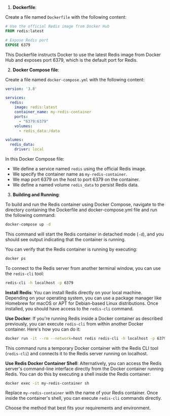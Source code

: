 

1. **Dockerfile**:

Create a file named `Dockerfile` with the following content:

```Dockerfile
# Use the official Redis image from Docker Hub
FROM redis:latest

# Expose Redis port
EXPOSE 6379
```

This Dockerfile instructs Docker to use the latest Redis image from Docker Hub and exposes port 6379, which is the default port for Redis.

2. **Docker Compose file**:

Create a file named `docker-compose.yml` with the following content:

```yaml
version: '3.8'

services:
  redis:
    image: redis:latest
    container_name: my-redis-container
    ports:
      - "6379:6379"
    volumes:
      - redis_data:/data

volumes:
  redis_data:
    driver: local
```

In this Docker Compose file:

- We define a service named `redis` using the official Redis image.
- We specify the container name as `my-redis-container`.
- We map port 6379 on the host to port 6379 on the container.
- We define a named volume `redis_data` to persist Redis data.

3. **Building and Running**:

To build and run the Redis container using Docker Compose, navigate to the directory containing the Dockerfile and docker-compose.yml file and run the following command:

```bash
docker-compose up -d
```

This command will start the Redis container in detached mode (`-d`), and you should see output indicating that the container is running.

You can verify that the Redis container is running by executing:

```bash
docker ps
```

To connect to the Redis server from another terminal window, you can use the `redis-cli` tool:

```bash
redis-cli -h localhost -p 6379
```


**Install Redis**: You can install Redis directly on your local machine. Depending on your operating system, you can use a package manager like Homebrew for macOS or APT for Debian-based Linux distributions. Once installed, you should have access to the `redis-cli` command.

**Use Docker**: If you're running Redis inside a Docker container as described previously, you can execute `redis-cli` from within another Docker container. Here's how you can do it:

   ```bash
   docker run -it --rm --network=host redis redis-cli -h localhost -p 6379
   ```

   This command runs a temporary Docker container with the Redis CLI tool (`redis-cli`) and connects it to the Redis server running on localhost.

**Use Redis Docker Container Shell**: Alternatively, you can access the Redis server's command-line interface directly from the Docker container running Redis. You can do this by executing a shell inside the Redis container:

   ```bash
   docker exec -it my-redis-container sh
   ```

Replace `my-redis-container` with the name of your Redis container. Once inside the container's shell, you can execute `redis-cli` commands directly.

Choose the method that best fits your requirements and environment.